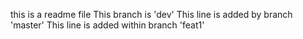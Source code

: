 this is a readme file
This branch is 'dev'
This line is added by branch 'master'
This line is added within branch 'feat1'
